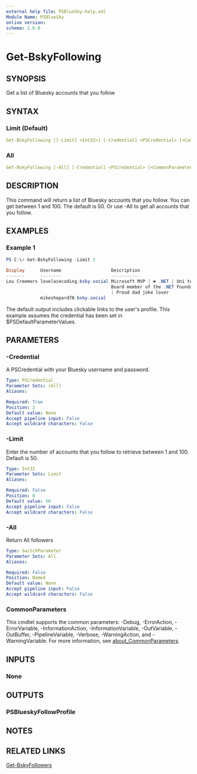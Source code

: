 ```yaml
---
external help file: PSBlueSky-help.xml
Module Name: PSBlueSky
online version:
schema: 2.0.0
---
```


# Get-BskyFollowing

## SYNOPSIS

Get a list of Bluesky accounts that you follow

## SYNTAX

### Limit (Default)

```yaml
Get-BskyFollowing [[-Limit] <Int32>] [-Credential] <PSCredential> [<CommonParameters>]
```

### All

```yaml
Get-BskyFollowing [-All] [-Credential] <PSCredential> [<CommonParameters>]
```

## DESCRIPTION

This command will return a list of Bluesky accounts that you follow. You can get between 1 and 100. The default is 50. Or use -All to get all accounts that you follow.

## EXAMPLES

### Example 1

```powershell
PS C:\> Get-BskyFollowing -Limit 2

Display      Username                   Description
-------      --------                   -----------
Lou Creemers lovelacecoding.bsky.social Microsoft MVP | ❤️ .NET | Uni teacher |
                                        Board member of the .NET Foundation 💜
                                        | Proud dad joke lover
             mikeshepard70.bsky.social
```

The default output includes clickable links to the user's profile. This example assumes the credential has been set in $PSDefaultParameterValues.

## PARAMETERS

### -Credential

A PSCredential with your Bluesky username and password.

```yaml
Type: PSCredential
Parameter Sets: (All)
Aliases:

Required: True
Position: 2
Default value: None
Accept pipeline input: False
Accept wildcard characters: False
```

### -Limit

Enter the number of accounts that you follow to retrieve between 1 and 100.
Default is 50.

```yaml
Type: Int32
Parameter Sets: Limit
Aliases:

Required: False
Position: 0
Default value: 50
Accept pipeline input: False
Accept wildcard characters: False
```

### -All

Return All followers

```yaml
Type: SwitchParameter
Parameter Sets: All
Aliases:

Required: False
Position: Named
Default value: None
Accept pipeline input: False
Accept wildcard characters: False
```

### CommonParameters
This cmdlet supports the common parameters: -Debug, -ErrorAction, -ErrorVariable, -InformationAction, -InformationVariable, -OutVariable, -OutBuffer, -PipelineVariable, -Verbose, -WarningAction, and -WarningVariable. For more information, see [about_CommonParameters](http://go.microsoft.com/fwlink/?LinkID=113216).

## INPUTS

### None

## OUTPUTS

### PSBlueskyFollowProfile

## NOTES

## RELATED LINKS

[Get-BskyFollowers](Get-BskyFollowers.md)
